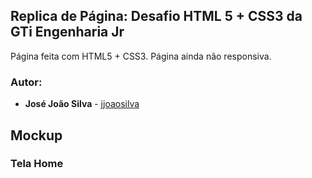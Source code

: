 ## Replica de Página: Desafio HTML 5 + CSS3 da GTi Engenharia Jr

Página feita com HTML5 + CSS3.
Página ainda não responsiva.

### Autor:

* **José João Silva** - [jjoaosilva](https://github.com/jjoaosilva/)

## Mockup

### Tela Home

<!-- ![alt text](https://github.com/jjoaosilva/PrimeiroAppIonic/blob/master/MOCKUP/TelaHome.png?raw=true)

### Tela de Menu Lateral

![alt text](https://github.com/jjoaosilva/PrimeiroAppIonic/blob/master/MOCKUP/TelaMenu.png?raw=true)

### Tela de Contas

![alt text](https://github.com/jjoaosilva/PrimeiroAppIonic/blob/master/MOCKUP/TelaContas.png?raw=true)

### Tela de Adição de Gastos

![alt text](https://github.com/jjoaosilva/PrimeiroAppIonic/blob/master/MOCKUP/TelaAdicionar.png?raw=true)

### Tela de Edição de um Gasto

![alt text](https://github.com/jjoaosilva/PrimeiroAppIonic/blob/master/MOCKUP/TelaEdicao.png?raw=true)

### Tela de exclusão de um Gasto

![alt text](https://github.com/jjoaosilva/PrimeiroAppIonic/blob/master/MOCKUP/TelaExcluir.png?raw=true) -->

